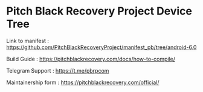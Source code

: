 # Pitch Black Recovery Project Device Tree


Link to manifest :  https://github.com/PitchBlackRecoveryProject/manifest_pb/tree/android-6.0

Build Guide :  https://pitchblackrecovery.com/docs/how-to-compile/

Telegram Support :  https://t.me/pbrpcom

Maintainership form : https://pitchblackrecovery.com/official/

